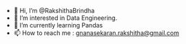 - 👋 Hi, I’m @RakshithaBrindha
- 👀 I’m interested in Data Engineering. 
- 🌱 I’m currently learning Pandas 
- 📫 How to reach me : gnanasekaran.rakshitha@gmail.com

<!---
RakshithaBrindha/RakshithaBrindha is a ✨ special ✨ repository because its `README.md` (this file) appears on your GitHub profile.
You can click the Preview link to take a look at your changes.
--->
